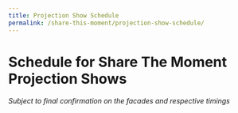 ```yaml
---
title: Projection Show Schedule
permalink: /share-this-moment/projection-show-schedule/
---
```


# Schedule for Share The Moment Projection Shows

###### *Subject to final confirmation on the facades and respective timings*
